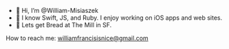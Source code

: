 - 👋 Hi, I’m @William-Misiaszek
- 🌱 I know Swift, JS, and Ruby. I enjoy working on iOS apps and web sites.
- 🍞 Lets get Bread at The Mill in SF. 

How to reach me: williamfrancisisnice@gmail.com
